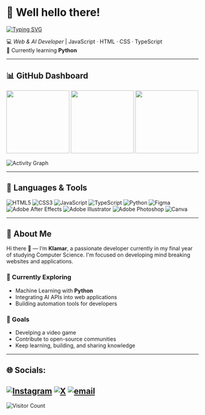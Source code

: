 <!--
  🧠 Dark-Themed Developer Dashboard Profile README
  Author: Klamar (@trvrklamar)
  Inspired by OnCloud125252’s layout
-->

# 👋 Well hello there!

[![Typing SVG](https://readme-typing-svg.demolab.com?font=Fira+Code&pause=1000&color=00FFFF&width=450&lines=Web+Developer;AI+Enthusiast;Designer;Lifelong+Learner)](https://github.com/trvrklamar)

💻 *Web & AI Developer* | JavaScript · HTML · CSS · TypeScript  
🌱 Currently learning **Python**

---

## 📊 GitHub Dashboard

<p align="left">
  <img src="https://github-readme-stats.vercel.app/api?username=trvrklamar&show_icons=true&theme=tokyonight&hide_border=true" height="165" />
  <img src="https://github-readme-streak-stats.herokuapp.com/?user=trvrklamar&theme=tokyonight&hide_border=true" height="165" />
  <img src="https://github-readme-stats.vercel.app/api/top-langs/?username=trvrklamar&layout=compact&theme=tokyonight&hide_border=true" height="165" />
</p>

![Activity Graph](https://github-readme-activity-graph.vercel.app/graph?username=trvrklamar&theme=tokyo-night&hide_border=true)

---

## 🧰 Languages & Tools

![HTML5](https://img.shields.io/badge/html5-%23E34F26.svg?style=for-the-badge&logo=html5&logoColor=white) ![CSS3](https://img.shields.io/badge/css3-%231572B6.svg?style=for-the-badge&logo=css3&logoColor=white) ![JavaScript](https://img.shields.io/badge/javascript-%23323330.svg?style=for-the-badge&logo=javascript&logoColor=%23F7DF1E) ![TypeScript](https://img.shields.io/badge/typescript-%23007ACC.svg?style=for-the-badge&logo=typescript&logoColor=white) ![Python](https://img.shields.io/badge/python-3670A0?style=for-the-badge&logo=python&logoColor=ffdd54) ![Figma](https://img.shields.io/badge/figma-%23F24E1E.svg?style=for-the-badge&logo=figma&logoColor=white) ![Adobe After Effects](https://img.shields.io/badge/Adobe%20After%20Effects-9999FF.svg?style=for-the-badge&logo=Adobe%20After%20Effects&logoColor=white) ![Adobe Illustrator](https://img.shields.io/badge/adobe%20illustrator-%23FF9A00.svg?style=for-the-badge&logo=adobe%20illustrator&logoColor=white) ![Adobe Photoshop](https://img.shields.io/badge/adobe%20photoshop-%2331A8FF.svg?style=for-the-badge&logo=adobe%20photoshop&logoColor=white) ![Canva](https://img.shields.io/badge/Canva-%2300C4CC.svg?style=for-the-badge&logo=Canva&logoColor=white) 

---

## 🚀 About Me

Hi there 👋 — I’m **Klamar**, a passionate developer currently in my final year of studying Computer Science. I'm focused on developing mind breaking websites and applications. 

### 🌱 Currently Exploring
- Machine Learning with **Python**
- Integrating AI APIs into web applications
- Building automation tools for developers

### 🎯 Goals
- Develping a video game  
- Contribute to open-source communities  
- Keep learning, building, and sharing knowledge  

---

## 🌐 Socials:
[![Instagram](https://img.shields.io/badge/Instagram-%23E4405F.svg?logo=Instagram&logoColor=white)](https://instagram.com/ft.klamar) [![X](https://img.shields.io/badge/X-black.svg?logo=X&logoColor=white)](https://x.com/trvrklamar) [![email](https://img.shields.io/badge/Email-D14836?logo=gmail&logoColor=white)](mailto:trevorklamar@gmail.com)
---

![Visitor Count](https://komarev.com/ghpvc/?username=trvrklamar&label=Visitors&color=0e75b6&style=flat)

